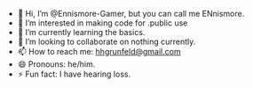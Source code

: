 - 👋 Hi, I’m @Ennismore-Gamer, but you can call me ENnismore.
- 👀 I’m interested in making code for .public use
- 🌱 I’m currently learning the basics.
- 💞️ I’m looking to collaborate on nothing currently.
- 📫 How to reach me: hhgrunfeld@gmail.com
- 😄 Pronouns: he/him.
- ⚡ Fun fact: I have hearing loss.

<!---
Ennismore-Gamer/Ennismore-Gamer is a ✨ special ✨ repository because its `README.md` (this file) appears on your GitHub profile.
You can click the Preview link to take a look at your changes.
--->
